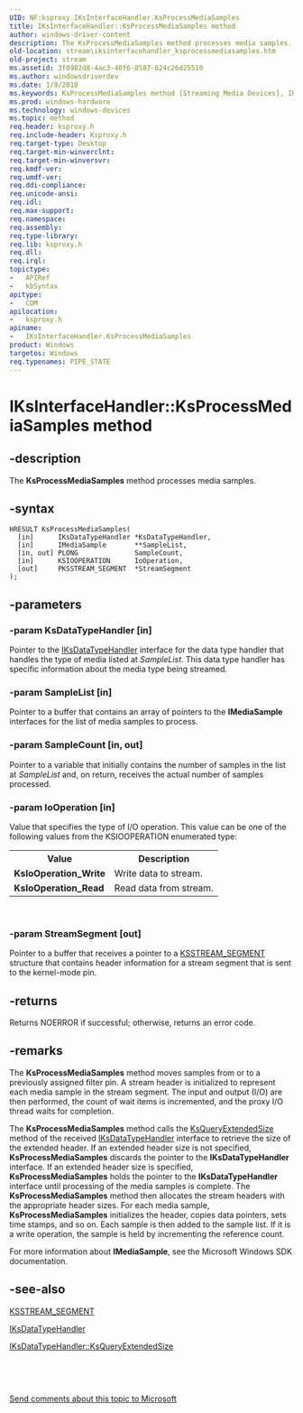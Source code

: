 ```yaml
---
UID: NF:ksproxy.IKsInterfaceHandler.KsProcessMediaSamples
title: IKsInterfaceHandler::KsProcessMediaSamples method
author: windows-driver-content
description: The KsProcessMediaSamples method processes media samples.
old-location: stream\iksinterfacehandler_ksprocessmediasamples.htm
old-project: stream
ms.assetid: 3f0982d8-4ac3-40f6-8587-624c26d25510
ms.author: windowsdriverdev
ms.date: 1/9/2018
ms.keywords: KsProcessMediaSamples method [Streaming Media Devices], IKsInterfaceHandler interface, stream.iksinterfacehandler_ksprocessmediasamples, IKsInterfaceHandler, ksproxy_929792a7-d5c4-4568-9178-866b9738079b.xml, ksproxy/IKsInterfaceHandler::KsProcessMediaSamples, IKsInterfaceHandler::KsProcessMediaSamples, KsProcessMediaSamples, KsProcessMediaSamples method [Streaming Media Devices], IKsInterfaceHandler interface [Streaming Media Devices], KsProcessMediaSamples method
ms.prod: windows-hardware
ms.technology: windows-devices
ms.topic: method
req.header: ksproxy.h
req.include-header: Ksproxy.h
req.target-type: Desktop
req.target-min-winverclnt: 
req.target-min-winversvr: 
req.kmdf-ver: 
req.umdf-ver: 
req.ddi-compliance: 
req.unicode-ansi: 
req.idl: 
req.max-support: 
req.namespace: 
req.assembly: 
req.type-library: 
req.lib: ksproxy.h
req.dll: 
req.irql: 
topictype:
-	APIRef
-	kbSyntax
apitype:
-	COM
apilocation:
-	ksproxy.h
apiname:
-	IKsInterfaceHandler.KsProcessMediaSamples
product: Windows
targetos: Windows
req.typenames: PIPE_STATE
---
```


# IKsInterfaceHandler::KsProcessMediaSamples method


## -description


The <b>KsProcessMediaSamples</b> method processes media samples.


## -syntax


````
HRESULT KsProcessMediaSamples(
  [in]      IKsDataTypeHandler *KsDataTypeHandler,
  [in]      IMediaSample       **SampleList,
  [in, out] PLONG              SampleCount,
  [in]      KSIOOPERATION      IoOperation,
  [out]     PKSSTREAM_SEGMENT  *StreamSegment
);
````


## -parameters




### -param KsDataTypeHandler [in]

Pointer to the <a href="..\ksproxy\nn-ksproxy-iksdatatypehandler.md">IKsDataTypeHandler</a> interface for the data type handler that handles the type of media listed at <i>SampleList</i>. This data type handler has specific information about the media type being streamed.


### -param SampleList [in]

Pointer to a buffer that contains an array of pointers to the <b>IMediaSample</b> interfaces for the list of media samples to process. 


### -param SampleCount [in, out]

Pointer to a variable that initially contains the number of samples in the list at <i>SampleList</i> and, on return, receives the actual number of samples processed.


### -param IoOperation [in]

Value that specifies the type of I/O operation. This value can be one of the following values from the KSIOOPERATION enumerated type:

<table>
<tr>
<th>Value</th>
<th>Description</th>
</tr>
<tr>
<td>
<b>KsIoOperation_Write</b>

</td>
<td>
Write data to stream.

</td>
</tr>
<tr>
<td>
<b>KsIoOperation_Read</b>

</td>
<td>
Read data from stream.

</td>
</tr>
</table>
 


### -param StreamSegment [out]

Pointer to a buffer that receives a pointer to a <a href="..\ksproxy\ns-ksproxy-_ksstream_segment.md">KSSTREAM_SEGMENT</a> structure that contains header information for a stream segment that is sent to the kernel-mode pin. 


## -returns



Returns NOERROR if successful; otherwise, returns an error code.




## -remarks



The <b>KsProcessMediaSamples</b> method moves samples from or to a previously assigned filter pin. A stream header is initialized to represent each media sample in the stream segment. The input and output (I/O) are then performed, the count of wait items is incremented, and the proxy I/O thread waits for completion.

The <b>KsProcessMediaSamples</b> method calls the <a href="https://msdn.microsoft.com/14d03e6f-d02c-4b39-8f21-b339c65fb036">KsQueryExtendedSize</a> method of the received <a href="..\ksproxy\nn-ksproxy-iksdatatypehandler.md">IKsDataTypeHandler</a> interface to retrieve the size of the extended header. If an extended header size is not specified, <b>KsProcessMediaSamples</b> discards the pointer to the <b>IKsDataTypeHandler</b> interface. If an extended header size is specified, <b>KsProcessMediaSamples</b> holds the pointer to the <b>IKsDataTypeHandler</b> interface until processing of the media samples is complete. The <b>KsProcessMediaSamples</b> method then allocates the stream headers with the appropriate header sizes. For each media sample, <b>KsProcessMediaSamples</b> initializes the header, copies data pointers, sets time stamps, and so on. Each sample is then added to the sample list. If it is a write operation, the sample is held by incrementing the reference count. 

For more information about <b>IMediaSample</b>, see the Microsoft Windows SDK documentation.




## -see-also

<a href="..\ksproxy\ns-ksproxy-_ksstream_segment.md">KSSTREAM_SEGMENT</a>



<a href="..\ksproxy\nn-ksproxy-iksdatatypehandler.md">IKsDataTypeHandler</a>



<a href="https://msdn.microsoft.com/library/windows/hardware/ff559836">IKsDataTypeHandler::KsQueryExtendedSize</a>



 

 

<a href="mailto:wsddocfb@microsoft.com?subject=Documentation%20feedback [stream\stream]:%20IKsInterfaceHandler::KsProcessMediaSamples method%20 RELEASE:%20(1/9/2018)&amp;body=%0A%0APRIVACY STATEMENT%0A%0AWe use your feedback to improve the documentation. We don't use your email address for any other purpose, and we'll remove your email address from our system after the issue that you're reporting is fixed. While we're working to fix this issue, we might send you an email message to ask for more info. Later, we might also send you an email message to let you know that we've addressed your feedback.%0A%0AFor more info about Microsoft's privacy policy, see http://privacy.microsoft.com/en-us/default.aspx." title="Send comments about this topic to Microsoft">Send comments about this topic to Microsoft</a>

